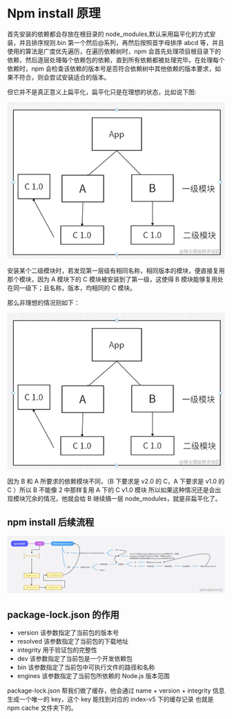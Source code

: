 # Npm install 原理

首先安装的依赖都会存放在根目录的 node_modules,默认采用扁平化的方式安装，并且排序规则.bin 第一个然后@系列，再然后按照首字母排序 abcd 等，并且使用的算法是广度优先遍历，在遍历依赖树时，npm 会首先处理项目根目录下的依赖，然后逐层处理每个依赖包的依赖，直到所有依赖都被处理完毕。在处理每个依赖时，npm 会检查该依赖的版本号是否符合依赖树中其他依赖的版本要求，如果不符合，则会尝试安装适合的版本。

但它并不是真正意义上扁平化，扁平化只是在理想的状态，比如说下图:

![并不是真正意义上的皮扁平化](../../assets/nodejs/installImg01.webp)

安装某个二级模块时，若发现第一层级有相同名称，相同版本的模块，便直接复用那个模块，因为 A 模块下的 C 模块被安装到了第一级，这使得 B 模块能够复用处在同一级下；且名称，版本，均相同的 C 模块。

那么非理想的情况则如下：

![并不是真正意义上的皮扁平化](../../assets/nodejs/installImg01.webp)

因为 B 和 A 所要求的依赖模块不同，（B 下要求是 v2.0 的 C，A 下要求是 v1.0 的 C ）所以 B 不能像 2 中那样复用 A 下的 C v1.0 模块 所以如果这种情况还是会出现模块冗余的情况，他就会给 B 继续搞一层 node_modules，就是非扁平化了。

## npm install 后续流程

![install流程](../../assets/nodejs/installliucheng.webp)

## package-lock.json 的作用

- version 该参数指定了当前包的版本号
- resolved 该参数指定了当前包的下载地址
- integrity 用于验证包的完整性
- dev 该参数指定了当前包是一个开发依赖包
- bin 该参数指定了当前包中可执行文件的路径和名称
- engines 该参数指定了当前包所依赖的 Node.js 版本范围

package-lock.json 帮我们做了缓存，他会通过 name + version + integrity 信息生成一个唯一的 key，这个 key 能找到对应的 index-v5 下的缓存记录 也就是 npm cache 文件夹下的。

